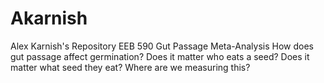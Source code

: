 # Akarnish
Alex Karnish's Repository 
EEB 590
Gut Passage Meta-Analysis
How does gut passage affect germination? Does it matter who eats a seed? Does it matter what seed they eat? 
Where are we measuring this? 
